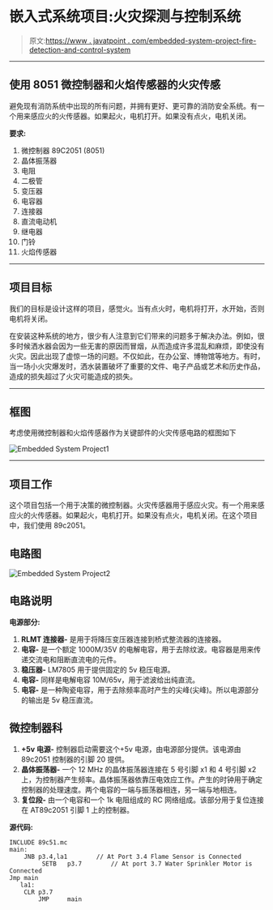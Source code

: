 # 嵌入式系统项目:火灾探测与控制系统

> 原文:[https://www . javatpoint . com/embedded-system-project-fire-detection-and-control-system](https://www.javatpoint.com/embedded-system-project-fire-detection-and-control-system)

* * *

## 使用 8051 微控制器和火焰传感器的火灾传感

避免现有消防系统中出现的所有问题，并拥有更好、更可靠的消防安全系统。有一个用来感应火的火传感器。如果起火，电机打开。如果没有点火，电机关闭。

**要求:**

1.  微控制器 89C2051 (8051)
2.  晶体振荡器
3.  电阻
4.  二极管
5.  变压器
6.  电容器
7.  连接器
8.  直流电动机
9.  继电器
10.  门铃
11.  火焰传感器

* * *

## 项目目标

我们的目标是设计这样的项目，感觉火。当有点火时，电机将打开，水开始，否则电机将关闭。

在安装这种系统的地方，很少有人注意到它们带来的问题多于解决办法。例如，很多时候洒水器会因为一些无害的原因而冒烟，从而造成许多混乱和麻烦，即使没有火灾。因此出现了虚惊一场的问题。不仅如此，在办公室、博物馆等地方。有时，当一场小火灾爆发时，洒水装置破坏了重要的文件、电子产品或艺术和历史作品，造成的损失超过了火灾可能造成的损失。

* * *

## 框图

考虑使用微控制器和火焰传感器作为关键部件的火灾传感电路的框图如下

![Embedded System Project1 ](../Images/cda0579d8842564c066917e614404298.png)

* * *

## 项目工作

这个项目包括一个用于决策的微控制器。火灾传感器用于感应火灾。有一个用来感应火的火传感器。如果起火，电机打开。如果没有点火，电机关闭。在这个项目中，我们使用 89c2051。

## 电路图

![Embedded System Project2 ](../Images/caf617bfa8b393dc9ecfd1c5937f1df4.png)

## 电路说明

**电源部分:**

1.  **RLMT 连接器-** 是用于将降压变压器连接到桥式整流器的连接器。
2.  **电容-** 是一个额定 1000M/35V 的电解电容，用于去除纹波。电容器是用来传递交流电和阻断直流电的元件。
3.  **稳压器-** LM7805 用于提供固定的 5v 稳压电源。
4.  **电容-** 同样是电解电容 10M/65v，用于滤波给出纯直流。
5.  **电容-** 是一种陶瓷电容，用于去除频率高时产生的尖峰(尖峰)。所以电源部分的输出是 5v 稳压直流。

## 微控制器科

1.  **+5v 电源-** 控制器启动需要这个+5v 电源，由电源部分提供。该电源由 89c2051 控制器的引脚 20 提供。
2.  **晶体振荡器-** 一个 12 MHz 的晶体振荡器连接在 5 号引脚 x1 和 4 号引脚 x2 上，为控制器产生频率。晶体振荡器依靠压电效应工作。产生的时钟用于确定控制器的处理速度。两个电容的一端与振荡器相连，另一端与地相连。
3.  **复位段-** 由一个电容和一个 1k 电阻组成的 RC 网络组成。该部分用于复位连接在 AT89c2051 引脚 1 上的控制器。

**源代码:**

```
INCLUDE 89c51.mc
main:
	JNB	p3.4,la1		// At Port 3.4 Flame Sensor is Connected
     	 SETB	p3.7		// At port 3.7 Water Sprinkler Motor is Connected
Jmp	main
   la1:
	CLR	p3.7
		JMP 	main

```